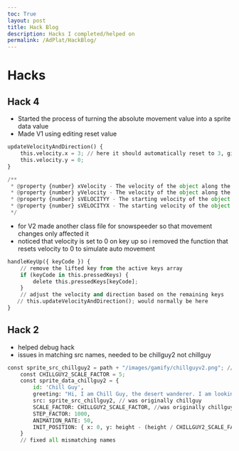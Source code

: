 ```yaml
---
toc: True
layout: post
title: Hack Blog
description: Hacks I completed/helped on
permalink: /AdPlat/HackBlog/
---
```


<h1>Hacks</h1>

<h2>Hack 4</h2>

- Started the process of turning the absolute movement value into a sprite data value
- Made V1 using editing reset value 


```python
updateVelocityAndDirection() {
    this.velocity.x = 3; // here it should automatically reset to 3, giving the illusion of auto movement
    this.velocity.y = 0;
}
```


```python
/**
 * @property {number} xVelocity - The velocity of the object along the x-axis.
 * @property {number} yVelocity - The velocity of the object along the y-axis.
 * @property {number} sVELOCITYY - The starting velocity of the object along the y-axis. //this one
 * @property {number} sVELOCITYX - The starting velocity of the object along the x-axis. //this one
 */
```

- for V2 made another class file for snowspeeder so that movement changes only affected it
- noticed that velocity is set to 0 on key up so i removed the function that resets velocity to 0 to simulate auto movement


```python
handleKeyUp({ keyCode }) {
    // remove the lifted key from the active keys array
    if (keyCode in this.pressedKeys) {
        delete this.pressedKeys[keyCode];
    }
    // adjust the velocity and direction based on the remaining keys
   // this.updateVelocityAndDirection(); would normally be here
}
```

<h2>Hack 2</h2>

- helped debug hack
- issues in matching src names, needed to be chillguy2 not chillguy


```python
const sprite_src_chillguy2 = path + "/images/gamify/chillguyv2.png"; //chill guy playere data
    const CHILLGUY2_SCALE_FACTOR = 5;
    const sprite_data_chillguy2 = {
        id: 'Chill Guy',
        greeting: "Hi, I am Chill Guy, the desert wanderer. I am looking for wisdom and adventure!",
        src: sprite_src_chillguy2, // was originally chillguy
        SCALE_FACTOR: CHILLGUY2_SCALE_FACTOR, //was originally chillguy
        STEP_FACTOR: 1000,
        ANIMATION_RATE: 50,
        INIT_POSITION: { x: 0, y: height - (height / CHILLGUY2_SCALE_FACTOR) },
    }
    // fixed all mismatching names
```
